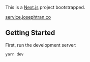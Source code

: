 This is a [Next.js](https://nextjs.org/) project bootstrapped.

[service.josephtran.co](https://service.josephtran.co/)

## Getting Started

First, run the development server:

```bash
yarn dev
```
